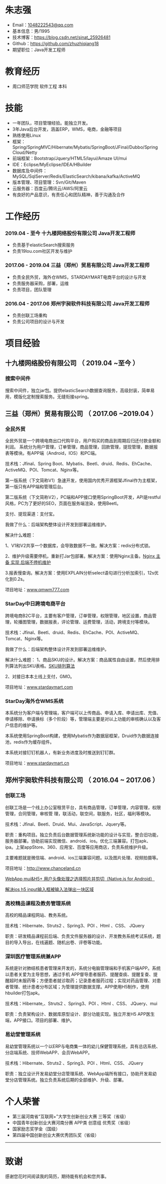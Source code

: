 # 朱志强
- Email：1048222543@qq.com
- 基本信息：男/1995 
- 技术博客：https://blog.csdn.net/sinat_25926481
- Github：https://github.com/zhuzhiqiang18
- 期望职位：Java开发工程师

# 教育经历
* 周口师范学院 软件工程 本科
# 技能
* 一年团队，项目管理经验。能独立开发。
* 3年Java后台开发，涵盖ERP，WMS，电商，金融等项目 
* 熟练使用Linux
* 框架：Spring/SpringMVC/Hibernate/Mybatis/SpringBoot/JFinal/Dubbo/Spring Cloud/Netty
* 前端框架：Bootstrap/Jquery/HTML5/layui/Amaze UI/mui 
* IDE：Eclipse/MyEclipse/IDEA/HBuilder
* 数据库及中间件：MySQL/SqlServer/Redis/ElasticSearch/kibana/kafka/ActiveMQ
* 版本管理、项目管理：Svn/Git/Maven 
* 云服务器：百度云/腾讯云/AWS/阿里云 
* 有良好的产品意识，有责任心和团队精神，善于沟通及合作 
# 工作经历
### 2019.04 - 至今      十九楼网络股份有限公司    Java开发工程师 
* 负责基于elasticSearch搜索服务 
* 负责19lou.com社区开发与维护
### 2017.06 - 2019.04  三益（郑州）贸易有限公司   Java开发工程师 
* 负责全民外贸，海外仓WMS，STARDAYMART电商平台的设计与开发 
* 负责服务器采购，部署，运维 
* 负责项目，团队管理 
### 2016.04 - 2017.06  郑州宇昶软件科技有限公司   Java开发工程师 
* 负责创联工场重构 
* 负责公司项目的设计与开发 
# 项目经验
## 十九楼网络股份有限公司 （ 2019.04 ~至今 ）
### 搜索中间件
搜索中间件，独立jar包。提供elasticSearch数据查询服务，高级封装，简单易用，模版化定制搜索服务。无缝衔接spring。

## 三益（郑州）贸易有限公司 （ 2017.06 ~2019.04 ）
### 全民外贸 

全民外贸是一个跨境电商出口代购平台，用户购买的商品到周期后归还付款金额和利润。
系统分为用户管理，订单管理，商品管理，回款管理，提现管理，数据报表等模块。有APP端（Android，IOS）和PC端。

技术栈：Jfinal、Spring Boot、Mybatis、Beetl、druid、Redis、EhCache、ActiveMQ、POI、Tomcat、Nginx等。

第一版系统（下文简称V1）急速开发，使用国内优秀开源框架Jfinal作为主框架，第一版只有APP端和管理后台。

第二版系统（下文简称V2），PC端和APP接口使用SpringBoot开发，API是restful风格，PC为了更好的SEO，页面在服务端渲染，使用Beetl。

支付、提现渠道：支付宝。

我做了什么：后端架构整体设计开发到部署运维维护。

解决什么难题：

1、V1和V2共享一个数据库，会导致数据不一致。解决方案：redis分布式锁。

2、维护升级需要停机，重新打Jar包部署。解决方案：使用Nginx主备。[Nginx 主备 实现 后端不停机维护](https://blog.csdn.net/sinat_25926481/article/details/82224583)

3.报表慢查询。解决方案：使用EXPLAIN分析select语句进行分析加索引，12s优化到0.2s。

项目地址：www.qmwm777.com

### StarDay中日跨境电商平台 

跨境电商B2C平台，主要有客户管理，订单管理，权限管理，地区设置，商品管理，轮播图管理，数据报表，评论管理、运费管理，活动，跨境支付等模块。

技术栈：Jfinal、Beetl、druid、Redis、EhCache、POI、ActiveMQ、Tomcat、Nginx等。

我做了什么：后端架构整体设计开发到部署运维维护。

解决什么难题：
1、商品SKU的设计。解决方案：商品属性自由设置，然后使用排列算法列出SKU表格。[SKU排列算法
](https://blog.csdn.net/sinat_25926481/article/details/88874165)

2、对接日本本土线上支付，GMO。

项目地址：www.stardaymart.com

### StarDay海外仓WMS系统 

本系统分为客户端与管理端，客户端可以上传商品、申请入库、申请出库、充值、申请移除、申请换标（多个阶段）等，管理端主要是对以上功能的审核确认以及客户信息的维护等。

本系统使用SpringBoot构建，使用Mybatis作为数据层框架，Druid作为数据连接池，redis作为缓存组件。

本系统对接钉钉机器人，有新业务进度及时推送到钉钉群。

项目地址：www.stardaymart.cn

## 郑州宇昶软件科技有限公司 （ 2016.04 ~ 2017.06 ）

### 创联工场 
创联工场是一个线上办公室租赁平台，具有商品管理，订单管理，内容管理，权限管理，合同管理，审核管 理，联活动，联空间，联服务，社区，福利等模块。

技术栈：Jﬁnal、Beetl、Druid、Mui、JavaScript、Jquery等。 

职责：重构项目。独立负责后台数据管理系统新功能的设计与实现，整合旧功能，服务器部署。协助前端实现微信、android、ios。优化三端兼容。打包apk、ipa。上架appStore、360、应用宝、百度等应用商店，负责系统维护升级。

主要难题就是微信端、android、ios三端兼容问题。以及图片处理、视频拍摄等。

项目地址：http://www.chanceland.cn

[WebApp mui&H5+ 用户头像处理之选择照片并剪切（Native.js for Android）](https://blog.csdn.net/sinat_25926481/article/details/53189686)

[解决ios h5 input输入框被输入法弹出一块区域](https://blog.csdn.net/sinat_25926481/article/details/53840614)

### 高校精品课程及教务管理系统 

高校的精品课程网站、教务系统。

技术栈：Hibernate、Struts2 、Spring3、POI 、Html 、CSS、 JQuery

职责：研发精品课程前后端、负责文件服务器的设计、开发教务系统考试系统，题目的导入导出，在线遍题、随机出卷、评卷等功能。

### 深圳医疗管理系统兼APP 

系统是针对肺结核患者管理来开发的，系统分电脑管理端和手机客户端APP。系统以患者关爱为主导思想，通过手机 APP督导患者服药、提醒查痰、提醒复查、提醒超时未服药等；方便患者就诊取药；记录患者服药过程；实现对药品管理、对患者管理、统计患者分布区域；为管理提供数据支撑。APP使用H5制作，使用hbuilder打包apk。

技术栈：Hibernate,、Struts2 、Spring3、POI 、Html 、CSS、 JQuery、mui

职责：负责架构设计、数据库原型设计、部分功能实现。独立开发H5 APP医生端，APP接口。项目的部署、维护。

### 易幼堂管理系统 

易幼堂管理系统以一个以ERP与电商集一体的幼儿保健管理系统，具有总店系统、分店端系统、技师WebAPP、会员WebAPP。

技术栈：Hibernate、Struts2 、Spring3、POI 、Html、CSS、 JQuery

职责：独立设计开发易幼堂分店管理系统、WebApp端所有接口，协助开发易幼堂分店管理系统。独立负责系统后期的全部维护、升级、部署。

# 个人荣誉
* 第三届河南省“互联网+”大学生创新创业大赛 三等奖（省级） 
* 中国青年创新创业大赛河南分赛 APP类 创意组 优秀奖（省级） 
* 国家励志奖学金（国级） 
* 第四届中国创新创业大赛优秀团队奖（省级） 
      
------

# 致谢

感谢您花时间阅读我的简历，期待能有机会和您共事。
      
